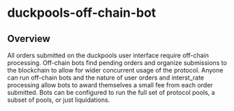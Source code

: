 # duckpools-off-chain-bot

## Overview
All orders submitted on the duckpools user interface require off-chain processing. 
Off-chain bots find pending orders and organize submissions to the blockchain to allow for wider concurrent usage of the protocol.
Anyone can run off-chain bots and the nature of user orders and interst_rate processing allow bots to award themselves a small fee from each order submitted.
Bots can be configured to run the full set of protocol pools, a subset of pools, or just liquidations.

